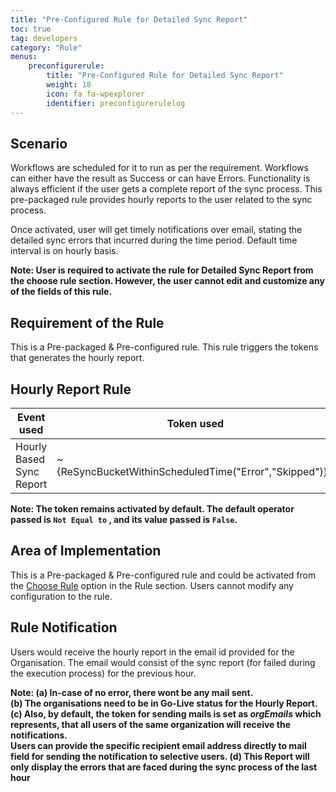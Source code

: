 ```yaml
---
title: "Pre-Configured Rule for Detailed Sync Report"
toc: true
tag: developers
category: "Rule"
menus: 
    preconfigurerule:
        title: "Pre-Configured Rule for Detailed Sync Report"
        weight: 18
        icon: fa fa-wpexplorer
        identifier: preconfigurerulelog
---
```


## Scenario

Workflows are scheduled for it to run as per the requirement. Workflows can either have the result as Success or can have Errors. 
Functionality is always efficient if the user gets a complete report of the sync process. This pre-packaged rule provides hourly 
reports to the user related to the sync process. 

Once activated, user will get timely notifications over email, stating the detailed sync errors that incurred during the time period. Default time interval is on hourly basis.  

**Note: User is required to activate the rule for Detailed Sync Report from the choose rule 
section. However, the user cannot edit and customize any of the fields of this rule.** 


## Requirement of the Rule

This is a Pre-packaged & Pre-configured rule. This rule triggers the tokens that generates the hourly report.

## Hourly Report Rule

|Event used|Token used |
|---|---|
|Hourly Based Sync Report|~{ReSyncBucketWithinScheduledTime("Error","Skipped")}~|

**Note: The token remains activated by default. The default operator passed is `Not Equal to` , and its value passed is `False`.**

## Area of Implementation

This is a Pre-packaged & Pre-configured rule and could be activated from the [Choose Rule](/rule/choose-rule/) option in the Rule section. 
Users cannot modify any configuration to the rule.

## Rule Notification

Users would receive the hourly report in the email id provided for the Organisation. The email would consist 
of the sync report (for failed during the execution process) for the previous hour. 

**Note: 
        (a) In-case of no error, there wont be any mail sent.      
        (b) The organisations need to be in Go-Live status for the Hourly Report.      
        (c) Also, by default, the token for sending mails is set as ${orgEmails}$ which represents, that all users of the same organization will receive the notifications.       
           Users can provide the specific recipient email address directly to mail field 
           for sending the notification to selective users.
        (d) This Report will only display the errors that are faced during the sync process of the last hour**



